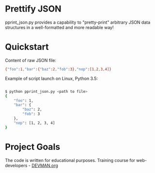# Prettify JSON

pprint_json.py provides a capability to "pretty-print" arbitrary JSON data structures in a well-formatted and more readable way!

# Quickstart
Content of raw JSON file:

```bash
{"foo":1,"bar":{"baz":2,"fob":3},"nop":[1,2,3,4]}
```
Example of script launch on Linux, Python 3.5:

```bash

$ python pprint_json.py <path to file>
{
    "foo": 1,
    "bar": {
        "baz": 2,
        "fob": 3
    },
    "nop": [1, 2, 3, 4]
}

```

# Project Goals

The code is written for educational purposes. Training course for web-developers - [DEVMAN.org](https://devman.org)
